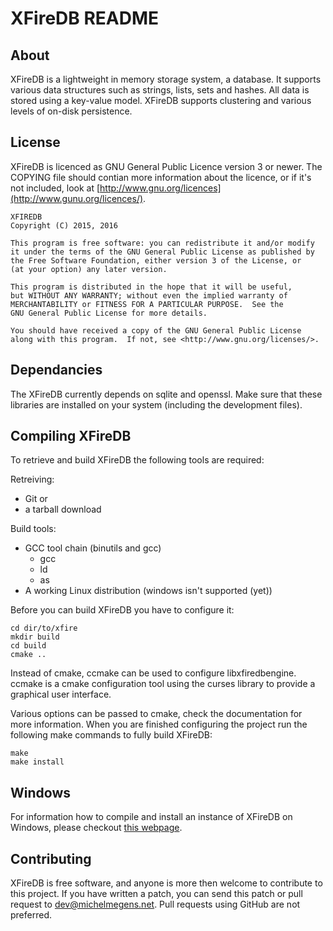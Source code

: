 XFireDB README
=============

About
-----

XFireDB is a lightweight in memory storage system, a database. It supports various
data structures such as strings, lists, sets and hashes. All data is stored using
a key-value model. XFireDB supports clustering and various levels of on-disk
persistence.

License
-------

XFireDB is licenced as GNU General Public Licence version 3 or newer. 
The COPYING file should contian more information about the licence, or
if it's not included, look at [http://www.gnu.org/licences](http://www.gunu.org/licences/).

    XFIREDB
    Copyright (C) 2015, 2016

    This program is free software: you can redistribute it and/or modify
    it under the terms of the GNU General Public License as published by
    the Free Software Foundation, either version 3 of the License, or
    (at your option) any later version.

    This program is distributed in the hope that it will be useful,
    but WITHOUT ANY WARRANTY; without even the implied warranty of
    MERCHANTABILITY or FITNESS FOR A PARTICULAR PURPOSE.  See the
    GNU General Public License for more details.

    You should have received a copy of the GNU General Public License
    along with this program.  If not, see <http://www.gnu.org/licenses/>.

Dependancies
------------

The XFireDB currently depends on sqlite and openssl. Make sure that these
libraries are installed on your system (including the development files).

Compiling XFireDB
----------------

To retrieve and build XFireDB the following tools are required:

Retreiving:
  * Git
or
  * a tarball download

Build tools:
  * GCC tool chain (binutils and gcc)
    - gcc
    - ld
    - as
  * A working Linux distribution (windows isn't supported (yet))

Before you can build XFireDB you have to configure it:

    cd dir/to/xfire
    mkdir build
    cd build
    cmake ..

Instead of cmake, ccmake can be used to configure libxfiredbengine. ccmake is a cmake
configuration tool using the curses library to provide a graphical user interface.

Various options can be passed to cmake, check the documentation for more
information. When you are finished configuring the project run the following make 
commands to fully build XFireDB:

    make
    make install

Windows
-------

For information how to compile and install an instance of XFireDB on Windows,
please checkout [this webpage](http://xfiredb.bietje.net).

Contributing
------------

XFireDB is free software, and anyone is more then welcome to contribute to this
project. If you have written a patch, you can send this patch or pull request to 
dev@michelmegens.net. Pull requests using GitHub are not preferred.


